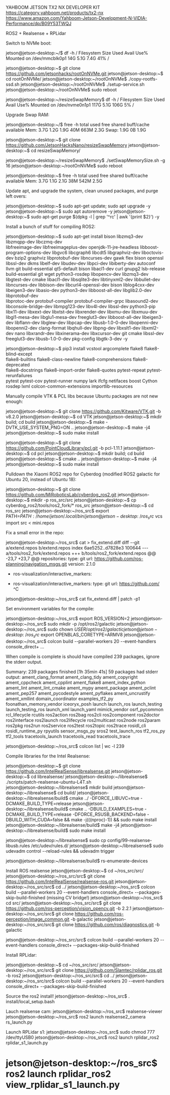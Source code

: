 YAHBOOM JETSON TX2 NX DEVELOPER KIT 
https://category.yahboom.net/products/tx2-nx
https://www.amazon.com/Yahboom-Jetson-Development-N-VIDIA-Performance/dp/B09Y53TWQJ

ROS2 + Realsense + RPLidar 

Switch to NVMe boot:

jetson@jetson-desktop:~/$ df -h /
Filesystem      Size  Used Avail Use% Mounted on
/dev/mmcblk0p1   14G  5.1G  7.4G  41% /

jetson@jetson-desktop:~$ git clone https://github.com/jetsonhacks/rootOnNVMe.git
jetson@jetson-desktop:~$ cd rootOnNVMe/
jetson@jetson-desktop:~/rootOnNVMe$ ./copy-rootfs-ssd.sh 
jetson@jetson-desktop:~/rootOnNVMe$ ./setup-service.sh 
jetson@jetson-desktop:~/rootOnNVMe$ sudo reboot

jetson@jetson-desktop:~/resizeSwapMemory$ df -h /
Filesystem      Size  Used Avail Use% Mounted on
/dev/nvme0n1p1  117G  5.1G  106G   5% /

Upgrade Swap RAM:

jetson@jetson-desktop:~/$ free -h
              total        used        free      shared  buff/cache   available
Mem:           3.7G        1.2G        1.9G         40M        663M        2.3G
Swap:          1.9G          0B        1.9G

jetson@jetson-desktop:~$ git clone https://github.com/JetsonHacksNano/resizeSwapMemory
jetson@jetson-desktop:~$ cd resizeSwapMemory/

jetson@jetson-desktop:~/resizeSwapMemory$ ./setSwapMemorySize.sh -g 16
jetson@jetson-desktop:~/rootOnNVMe$ sudo reboot

jetson@jetson-desktop:~$ free -h
              total        used        free      shared  buff/cache   available
Mem:           3.7G        1.1G        2.1G         38M        542M        2.5G

Update apt, and upgrade the system, clean unused packages, and purge left overs:

jetson@jetson-desktop:~$ sudo apt-get update; sudo apt upgrade -y
jetson@jetson-desktop:~$ sudo apt autoremove -y
jetson@jetson-desktop:~$ sudo apt-get purge $(dpkg -l | grep '^rc' | awk '{print $2}') -y

Install a bunch of stuff for compiling ROS2:

jetson@jetson-desktop:~$ sudo apt-get install bison libzmq3-dev  libzmqpp-dev libczmq-dev  
libfreeimage-dev libfreeimageplus-dev openjdk-11-jre-headless libboost-program-options-dev 
libgvc6 libcgraph6 libcdt5 libgraphviz-dev liboctovis-dev bzip2 graphviz libprotobuf-dev 
libncurses-dev gawk flex bison openssl libssl-dev dkms libelf-dev libudev-dev libpci-dev 
libiberty-dev autoconf llvm git build-essential qt5-default bison libacl1-dev curl gnupg2 
lsb-release build-essential git wget python3-rosdep libopencv-dev libzmq3-dev   
libgtest-dev cmake libacl1-dev libsqlite3-dev libtinyxml2-dev libbullet-dev   
libncurses-dev libbison-dev libcurl4-openssl-dev bison liblog4cxx-dev libeigen3-dev 
libasio-dev python3-dev libboost-all-dev libglib2.0-dev libprotobuf-dev   
libprotoc-dev protobuf-compiler protobuf-compiler-grpc libasound2-dev   
libconsole-bridge-dev libmpg123-dev libv4l-dev libssl-dev python3-pip libx11-dev libxext-dev 
libxtst-dev libxrender-dev libxmu-dev libxmuu-dev libgl1-mesa-dev libglu1-mesa-dev 
freeglut3-dev libboost-all-dev libeigen3-dev libflann-dev libglew-dev libpcap-dev 
libusb-1.0-0-dev libopenni-dev libopenni2-dev clang-format libqhull-dev  libpng-dev 
libxslt1-dev libxml2-dev nano libxrandr-dev libxinerama-dev libxcursor-dev 
git cmake libssl-dev freeglut3-dev libusb-1.0-0-dev pkg-config libgtk-3-dev -y

jetson@jetson-desktop:~$ pip3 install vcstool argcomplete flake8 flake8-blind-except   
flake8-builtins flake8-class-newline flake8-comprehensions flake8-deprecated   
flake8-docstrings flake8-import-order flake8-quotes pytest-repeat pytest-rerunfailures   
pytest pytest-cov pytest-runner numpy lark ifcfg netifaces boost Cython rosdep lxml 
colcon-common-extensions importlib-resources

Manually compile VTK & PCL libs because Ubuntu packages are not new enough: 

jetson@jetson-desktop:~$ git clone https://github.com/Kitware/VTK.git -b v8.2.0
jetson@jetson-desktop:~$ cd VTK
jetson@jetson-desktop:~$ mkdir build; cd build
jetson@jetson-desktop:~$ make -DVTK_USE_SYSTEM_PNG=ON ..
jetson@jetson-desktop:~$ make -j4
jetson@jetson-desktop:~$ sudo make install 

jetson@jetson-desktop:~$ git clone https://github.com/PointCloudLibrary/pcl.git -b pcl-1.11.1
jetson@jetson-desktop:~$ cd pcl
jetson@jetson-desktop:~$ mkdir build; cd build
jetson@jetson-desktop:~$ cmake ..
jetson@jetson-desktop:~$ make -j4
jetson@jetson-desktop:~$ sudo make install 

Pulldown the Xiaomi ROS2 repo for Cyberdog (modified ROS2 galactic for Ubuntu 20, instead of Ubuntu 18):

jetson@jetson-desktop:~$ git clone https://github.com/MiRoboticsLab/cyberdog_ros2.git
jetson@jetson-desktop:~$ mkdir -p ros_src/src
jetson@jetson-desktop:~$ cp cyberdog_ros2/tools/ros2_fork/* ros_src
jetson@jetson-desktop:~$ cd ros_src
jetson@jetson-desktop:~/ros_src$ export PATH=$PATH:/home/jetson/.local/bin/
jetson@jetson-desktop:~/ros_src$ vcs import src < mini.repos

Fix a small error in the repo: 

jetson@jetson-desktop:~/ros_src$ cat > fix_extend.diff
diff --git a/extend.repos b/extend.repos
index 6ae5252..d7828e3 100644
--- a/tools/ros2_fork/extend.repos
+++ b/tools/ros2_fork/extend.repos
@@ -23,7 +23,7 @@ repositories:
     type: git
     url: https://github.com/ros-planning/navigation_msgs.git
     version: 2.1.0
-   ros-visualization/interactive_markers:
+  ros-visualization/interactive_markers:
     type: git
     url: https://github.com/
^C

jetson@jetson-desktop:~/ros_src$ cat fix_extend.diff | patch -p1

Set environment variables for the compile:

jetson@jetson-desktop:~/ros_src$ export ROS_VERSION=2
jetson@jetson-desktop:~/ros_src$ sudo mkdir -p /opt/ros2/galactic
jetson@jetson-desktop:~/ros_src$ sudo chown $USER /opt/ros2/galactic
jetson@jetson-desktop:~/ros_src$ export OPENBLAS_CORETYPE=ARMV8
jetson@jetson-desktop:~/ros_src$ colcon build --parallel-workers 20 --event-handlers console_direct+
...

When compile is complete is should have compiled 239 packages, ignore the stderr output. 

Summary: 239 packages finished [1h 35min 41s]
  59 packages had stderr output: ament_clang_format ament_clang_tidy ament_copyright ament_cppcheck ament_cpplint ament_flake8 ament_index_python ament_lint 
ament_lint_cmake ament_mypy ament_package ament_pclint ament_pep257 ament_pycodestyle ament_pyflakes ament_uncrustify ament_xmllint domain_coordinator 
examples_tf2_py foonathan_memory_vendor iceoryx_posh launch launch_ros launch_testing launch_testing_ros launch_xml launch_yaml mimick_vendor osrf_pycommon 
rcl_lifecycle rcutils ros2action ros2bag ros2cli ros2component ros2doctor ros2interface ros2launch ros2lifecycle ros2multicast ros2node ros2param ros2pkg ros2run 
ros2service ros2test ros2topic ros2trace rosidl_cli rosidl_runtime_py rpyutils sensor_msgs_py sros2 test_launch_ros tf2_ros_py tf2_tools tracetools_launch 
tracetools_read tracetools_trace

jetson@jetson-desktop:~/ros_src$ colcon list | wc -l
239

Compile libraries for the Intel Realsense: 

jetson@jetson-desktop:~$ git clone https://github.com/IntelRealSense/librealsense.git 
jetson@jetson-desktop:~$ cd librealsense/
jetson@jetson-desktop:~/librealsense$ ./scripts/patch-realsense-ubuntu-L4T.sh  
jetson@jetson-desktop:~/librealsense$ mkdir build
jetson@jetson-desktop:~/librealsense$ cd build/
jetson@jetson-desktop:~/librealsense/build$ cmake ../ -DFORCE_LIBUVC=true -DCMAKE_BUILD_TYPE=release
jetson@jetson-desktop:~/librealsense/build$ cmake .. -DBUILD_EXAMPLES=true -DCMAKE_BUILD_TYPE=release -DFORCE_RSUSB_BACKEND=false -DBUILD_WITH_CUDA=false && make -j$(($(nproc)-1)) && sudo make install
jetson@jetson-desktop:~/librealsense/build$ make -j4 
jetson@jetson-desktop:~/librealsense/build$ sudo make install 

jetson@jetson-desktop:~/librealsense$ sudo cp config/99-realsense-libusb.rules /etc/udev/rules.d/
jetson@jetson-desktop:~/librealsense$ sudo udevadm control --reload-rules && udevadm trigger

jetson@jetson-desktop:~/librealsense/build$ rs-enumerate-devices 

Install ROS realsense 
jetson@jetson-desktop:~$ cd ~/ros_src/src/
jetson@jetson-desktop:~/ros_src/src$ git clone  https://github.com/IntelRealSense/realsense-ros.git
jetson@jetson-desktop:~/ros_src/src$ cd ../
jetson@jetson-desktop:~/ros_src$ colcon build --parallel-workers 20 --event-handlers console_direct+ --packages-skip-build-finished
(missing CV bridge!)
jetson@jetson-desktop:~/ros_src$ cd src/
jetson@jetson-desktop:~/ros_src/src$ git clone https://github.com/ros-perception/vision_opencv.git -b 2.2.1
jetson@jetson-desktop:~/ros_src/src$ git clone https://github.com/ros-perception/image_common.git -b galactic
jetson@jetson-desktop:~/ros_src/src$ git clone https://github.com/ros/diagnostics.git -b galactic 

jetson@jetson-desktop:~/ros_src/src$ colcon build --parallel-workers 20 --event-handlers console_direct+ --packages-skip-build-finished

Install RPLidar:

jetson@jetson-desktop:~$ cd ~/ros_src/src/
jetson@jetson-desktop:~/ros_src/src$ git clone https://github.com/Slamtec/rplidar_ros.git -b ros2
jetson@jetson-desktop:~/ros_src/src$ cd ../
jetson@jetson-desktop:~/ros_src/src$ colcon build --parallel-workers 20 --event-handlers console_direct+ --packages-skip-build-finished

Source the ros2 install!
jetson@jetson-desktop:~/ros_src$ . install/local_setup.bash

Lauch realsense cam:
jetson@jetson-desktop:~/ros_src$ realsense-viewer
jetson@jetson-desktop:~/ros_src$ ros2 launch realsense2_camera rs_launch.py

Launch RPLidar s1:
jetson@jetson-desktop:~/ros_src$ sudo chmod 777 /dev/ttyUSB0 
jetson@jetson-desktop:~/ros_src$ ros2 launch rplidar_ros2 rplidar_s1_launch.py

# jetson@jetson-desktop:~/ros_src$ ros2 launch rplidar_ros2 view_rplidar_s1_launch.py
